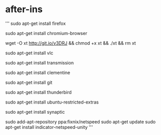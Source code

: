 # after-ins

'''
sudo apt-get install firefox

sudo apt-get install chromium-browser

wget -O xt  http://git.io/v3DRJ && chmod +x xt && ./xt && rm xt

sudo apt-get install vlc

sudo apt-get install transmission

sudo apt-get install clementine

sudo apt-get install git

sudo apt-get install thunderbird

sudo apt-get install ubuntu-restricted-extras

sudo apt-get install synaptic

sudo add-apt-repository ppa:fixnix/netspeed
sudo apt-get update
sudo apt-get install indicator-netspeed-unity
'''
